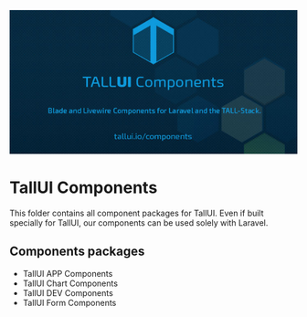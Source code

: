 ![TallUI Components - Blade and Livewire Components for Laravel and the TALL-Stack.](banner.jpg)



# TallUI Components

This folder contains all component packages for TallUI. Even if built specially for TallUI, our components can be used solely with Laravel.

## Components packages

- TallUI APP Components
- TallUI Chart Components
- TallUI DEV Components
- TallUI Form Components